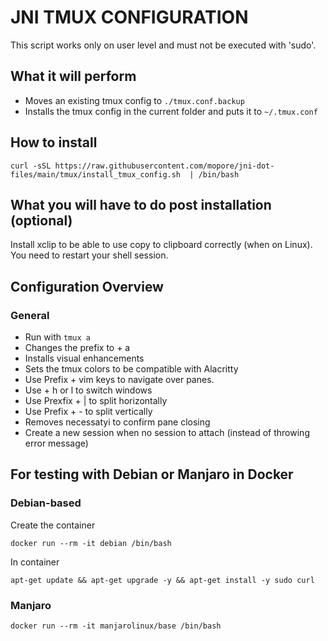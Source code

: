 JNI TMUX CONFIGURATION
======================

This script works only on user level and must not be executed with 'sudo'.

## What it will perform
* Moves an existing tmux config to `./tmux.conf.backup`
* Installs the tmux config in the current folder and puts it to `~/.tmux.conf`

## How to install
```
curl -sSL https://raw.githubusercontent.com/mopore/jni-dot-files/main/tmux/install_tmux_config.sh  | /bin/bash
```

## What you will have to do post installation (optional)
Install xclip to be able to use copy to clipboard correctly (when on Linux).
You need to restart your shell session.

## Configuration Overview

### General
* Run with `tmux a`
* Changes the prefix to <Ctrl> + a
* Installs visual enhancements
* Sets the tmux colors to be compatible with Alacritty
* Use Prefix + vim keys to navigate over panes.
* Use <Alt> + h or l to switch windows
* Use Prexfix + | to split horizontally
* Use Prefix + - to split vertically
* Removes necessatyi to confirm pane closing
* Create a new session when no session to attach (instead of throwing error message)

## For testing with Debian or Manjaro in Docker
### Debian-based
Create the container
```
docker run --rm -it debian /bin/bash
```
In container
```
apt-get update && apt-get upgrade -y && apt-get install -y sudo curl
```

### Manjaro
```
docker run --rm -it manjarolinux/base /bin/bash
```
